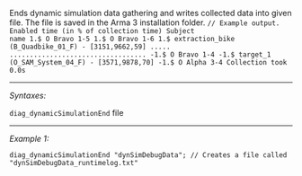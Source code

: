 Ends dynamic simulation data gathering and writes collected data into given file. The file is saved in the Arma 3 installation folder.
<code>// Example output.
Enabled time (in % of collection time)       Subject name
  1.$                                          O Bravo 1-5
  1.$                                          O Bravo 1-6
  1.$                                          extraction_bike (B_Quadbike_01_F) - [3151,9662,59]
  .....                                          ..................................
  -1.$                                         O Bravo 1-4
  -1.$                                         target_1 (O_SAM_System_04_F) - [3571,9878,70]
  -1.$                                         O Alpha 3-4
Collection took 0.0s</code>


---
*Syntaxes:*

`diag_dynamicSimulationEnd` file

---
*Example 1:*

```sqf
diag_dynamicSimulationEnd "dynSimDebugData"; // Creates a file called "dynSimDebugData_runtimelog.txt"
```